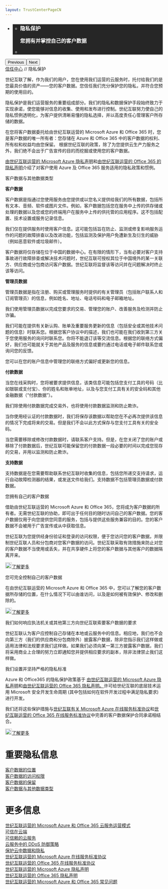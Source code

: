 ```yaml
---
layout: TrustCenterPageCN
---
```

<div class="row-fluid">
   <div class="span">
      <div>
        <div id="HeroWrapper" data-cols="1" data-view1="1" data-view2="1" data-view3="1" data-view4="1" class="row-fluid wider hero grid-container">
            <div class="span bp0-col-1-1 bp1-col-1-1 bp2-col-1-1 bp3-col-1-1">
                <div bi:type="slideshow" class="slideshow slideshow-hero hero" xmlns:bi="urn:schemas-microsoft-com:mscom:bi">
                    <ul bi:type="list" class="slides">
                        <li id="slide-1" bi:index="0" selectBi="">
                            <div class="heroitem light-foreground" bi:type="heroitem">
                                <div class="media" bi:parenttitle="t1">
                                    <a href="" bi:track="False" bi:titleflag="t1" bi:index="0">
                                        <div data-picture="" data-alt="You are in control of your data" data-disable-swap-below="">
                                            <div data-src="../Images/MS-TrustCenter-Privacy-Header.jpg"></div>
                                            <noscript></noscript>
                                        </div>
                                    </a>
                                </div>
                                <div class="text" bi:type="cta">
                                    <div class="text-container">
                                        <div class="box" style="background: rgba(0,0,0,.85); color: #FFFFFF;">
                                            <ul bi:type="list" class="headerCaption subpageHeaderCaption">
                                                <li class="box-title">
                                                    <h3 class="box-title" bi:type="title" bi:title="t1" style="color: #FFFFFF;">隐私保护
                                                    <p>您拥有并掌控自己的客户数据</p>
                                                    </h3>
                                                </li>
                                                <li class="box-actions box-description"><a target="_self" class="mscom-link" href=""></a></li>
                                            </ul>
                                        </div>
                                    </div>
                                </div>
                            </div>
                        </li>
                    </ul>
                    <div class="navigation international" bi:track="false">
                        <div class="grid-container settop" data-title-text="Go To Slide "></div>
                    </div>
                    <div class="prev-next" bi:track="false"><button class="prev"><span class="icon-left" aria-hidden="true"></span><span class="screen-reader-text">Previous</span></button><button class="next"><span class="icon-right" aria-hidden="true"></span><span class="screen-reader-text">Next</span></button></div>
                    <div id="play-pause" class="play-pause" style="display:none">
                        <div class="pause"><button id="pauseButton" class="pause_button"><span class="icon-pause" aria-hidden="true"></span><span class="screen-reader-text">Pause</span></button></div>
                        <div class="play"><button id="playButton" class="play_button"><span class="icon-play" aria-hidden="true"></span><span class="screen-reader-text">Play</span></button></div>
                    </div>
                </div>
            </div>
        </div>
        <div id="BreadcrumbWrapper" data-cols="1" data-view1="1" data-view2="1" data-view3="1" data-view4="1" class="row-fluid grid-container mscom-grid-container breadcrumbs">
            <div class="span bp0-col-1-1 bp1-col-1-1 bp2-col-1-1 bp3-col-1-1"><a target="_self" class="mscom-link" href="../default.html">信任中心</a> // 隐私保护
            </div>
        </div>
        <div id="ContentWrapper" data-cols="2" data-view1="1" data-view2="2" data-view3="2" data-view4="2" class="row-fluid subpageBody">
            <div class="span bp0-col-1-1 bp2-col-2-1 bp3-col-2-1 bp1-col-2-2">
                <p>世纪互联了解，作为我们的用户，您在使用我们运营的云服务时，托付给我们的是您最具价值的资产——您的客户数据。您信任我们充分保护您的隐私，并符合您预期的使用目的。</p>
                <p>隐私保护是我们运营服务的重要组成部分。我们的隐私和数据保护手段始终致力于实现承诺，使您能够对信息的收集、使用和发布进行控制。世纪互联努力使自己的隐私惯例透明化，为客户提供清晰易懂的隐私选择，并以高度责任心管理客户所存储的数据。</p>
                <p>在您将客户数据委托给由世纪互联运营的 Microsoft Azure 和 Office 365 时，您是客户数据的唯一所有者：您存储在 Azure 和 Office 365 中的客户数据的权利、所有权和权益均由您保留。 根据世纪互联的政策，除了为您提供云生产力服务之外，我们绝不会出于广告宣传的目的而挖掘或使用您的客户数据。</p>
                <p>
                    <a target="_self" class="mscom-link" href="https://www.azure.cn/support/legal/privacy-statement/">由世纪互联运营的 Microsoft Azure 隐私声明</a>和<a target="_self" class="mscom-link" href="http://www.21vbluecloud.com/office365/O365-Privacy/">由世纪互联运营的 Office 365 的隐私声明</a>介绍了对客户使用 Azure 及 Office 365 服务适用的隐私政策和惯例。
                </p>
                <!--<ul>
                    <li><a target="_self" class="mscom-link" href="#data_other">客户数据与其他数据类型</a></li>
                    <li><a target="_self" class="mscom-link" href="#you_own_your">您拥有自己的客户数据</a></li>
                    <li><a target="_self" class="mscom-link" href="#you_are_in">您可完全控制自己的客户数据</a></li>
                    <li><a target="_self" class="mscom-link" href="#how_21vianet_responds">我们如何响应执法机关或其他第三方向世纪互联索要客户数据的要求</a></li>
                    <li><a target="_self" class="mscom-link" href="#we_set_and">我们设置并坚持严格的隐私标准</a></li>
                </ul>-->
                <label id="data_other">客户数据与其他数据类型</label>
                <p><strong>客户数据</strong></p>
                <p>客户数据是指通过您使用服务由您提供或以您名义提供给我们的所有数据，包括所有文本、音频、软件或图片文件。例如，客户数据包括您在服务中上传的供存储或处理的数据以及您或您的终端用户在服务中上传的供托管的应用程序。这不包括配置、技术设置或服务记录信息。</p>
                <p>我们仅在提供服务时使用客户信息。这可能包括旨在防止、监测或修复影响服务运作的问题的故障排查以及改进功能，包括监测及保护用户免遭新生及衍生的威胁（例如恶意软件或垃圾邮件）。</p>
                <p>客户数据将仅存储在位于中国的数据中心。在有限的情形下，当有必要对客户支持事故进行故障排查或解决技术问题时，世纪互联可授权其位于中国境外的某一关联方、供应商或分包商访问客户数据。世纪互联将监督该等访问并在问题解决时终止该等访问。</p>
                <p><strong>管理员数据</strong></p>
                <p>管理员数据是指在注册、购买或管理服务时提供的有关管理员（包括账户联系人和订阅管理员）的信息，例如姓名、地址、电话号码和电子邮箱地址。</p>
                <p>我们使用管理员数据以完成您要求的交易、管理您的账户、改善服务及检测并防止诈骗。</p>
                <p>我们可能在提供有关新认购、账单及重要服务更新的信息（包括安全或其他技术问题的信息）时联系您。根据您客户协议中的描述，我们也可能在我们收到第三方关于您使用服务的询问时联系您。你将不能退订该等交流信息。根据您的联络方式偏好，我们也可能就关于其他产品及服务的信息或要约通过电话或电子邮件联系您或询问您的反馈。</p>
                <p>您可以在您的账户信息中管理您的联络方式偏好或更新您的信息。</p>
                <p><strong>付款数据</strong></p>
                <p>当您在线采购时，您将被要求提供信息，该类信息可能包括您支付工具的号码（比如银联或支付宝）、你的姓名和账单地址，以及与您支付工具有关的安全码和其他金融数据（“付款数据”）。</p>
                <p>我们除使用付款数据完成交易外，也将使用付款数据监测和防止欺诈。</p>
                <p>当你使用经认证的付款数据时，我们将保存该数据以帮助您在不必再次提供该信息的情况下完成将来的交易。但是我们不会以此方式保存与您支付工具有关的安全码。</p>
                <p>当您需要移除或修改付款数据时，请联系客户支持。但是，在您关闭了您的账户或移除了付款数据后，世纪互联可能保留您的付款数据一段必要的时间以完成您现存的交易，并用以监测和防止欺诈。</p>
                <p><strong>支持数据</strong></p>
                <p>支持数据是在您需要帮助联系世纪互联时收集的信息，包括您所递交支持请求，运行自动故障检测器的结果，或发送文件给我们。支持数据不包括管理员数据或付款数据。</p>
                <label id="you_own_your">您拥有自己的客户数据</label>
                <p>借助由世纪互联运营的 Microsoft Azure 和 Office 365，您将成为客户数据的所有者。无需世纪互联的协助，即可出于任何目的随时访问自己的客户数据。您的客户数据仅用于向您提供您同意的服务，包括与提供这些服务兼容的目的。您的客户数据不会被用于广告宣传或从中获取信息。</p>
                <p>世纪互联为您提供经身份验证和登录的访问权限，便于您访问您的客户数据，并限制世纪互联人员和分包商对您客户数据的访问。世纪互联采取有效措施来防止对您的客户数据不当使用或丢失，并在共享硬件上将您的客户数据与其他客户的数据隔离开来。</p>
                <p><a target="_self" class="mscom-link withArrow" href="../privacy/you-own-your-data.html"><img src="https://c.s-microsoft.com/en-us/CMSImages/Arrow-nobg.png?version=4af37876-de78-d419-6f89-7890a74d4158" class="mscom-image" alt="Arrow | Navigate To Encryption" width="21" height="19">了解更多</a></p>
                <label id="you_are_in">您可完全控制自己的客户数据</label>
                <p>在由世纪互联运营的 Microsoft Azure 和 Office 365 中，您可以了解您的客户数据所存储的位置，在什么情况下可以由谁访问，以及是如何被有效保护、修改和删除的。 </p>
                <p><a target="_self" class="mscom-link  withArrow" href="../privacy/you-are-in-control-of-your-data.html"><img src="https://c.s-microsoft.com/en-us/CMSImages/Arrow-nobg.png?version=4af37876-de78-d419-6f89-7890a74d4158" class="mscom-image" alt="Arrow | Navigate To Encryption" width="21" height="19">了解更多</a></p>
                <label id="how_21vianet_responds">我们如何响应执法机关或其他第三方向世纪互联索要客户数据的要求 </label>
                <p>世纪互联认为客户应控制自己存储在本地或云服务中的信息。相应地，我们也不会向第三方（我们的供应商和分包商除外）披露客户数据，除非您指示我们这样做或适用法律和法规要求我们这样做。如果我们必须向某一第三方披露客户数据，我们将采用商业上合理的努力立即通知您并提供相应要求的副本，除非法律禁止我们这样做。</p>
                <label id="we_set_and">我们设置并坚持严格的隐私标准</label>
                <p>Azure 和 Office365 的隐私保护政策基于
                    <a target="_self" class="mscom-link" href="https://www.azure.cn/support/legal/privacy-statement/">由世纪互联运营的 Microsoft Azure 隐私声明</a>和<a target="_self" class="mscom-link" href="http://www.21vbluecloud.com/office365/O365-Privacy/">由世纪互联运营的 Office 365 隐私声明。</a>许可给世纪互联的底层技术运用 Microsoft 安全开发生命周期 (其中包括如何在软件开发过程中满足隐私要求)进行开发。
                </p>
                <p>我们还将这些保护措施与<a target="_self" class="mscom-link" href="https://www.azure.cn/support/legal/subscription-agreement">世纪互联有关 Microsoft Azure 在线服务标准协议</a>和<a target="_self" class="mscom-link" href="http://www.21vbluecloud.com/office365/O365-AgreeWebDir/">世纪互联运营的 Office 365 在线服务标准协议</a>中完善的客户数据保护合同承诺相结合。
                </p>
                <p>
                    <a target="_self" class="mscom-link withArrow" href="../privacy/we-set-and-adhere-to-stringent-standards.html"><img src="https://c.s-microsoft.com/en-us/CMSImages/Arrow-nobg.png?version=4af37876-de78-d419-6f89-7890a74d4158" class="mscom-image" alt="Arrow | Navigate To Encryption" width="21" height="19">了解更多</a>
                </p>
            </div>
            <div class="span bp0-col-1-1 bp2-col-2-1 bp3-col-2-1 bp1-col-2-2 bp0-clear bp1-clear">
                <div data-cols="1" data-view1="1" data-view2="1" data-view3="1" data-view4="1" class="row-fluid" id="key_privacy_info">
                    <div class="span bp0-col-1-1 bp1-col-1-1 bp2-col-1-1 bp3-col-1-1">
                        <h1>重要隐私信息</h1>
                        <label><a target="_self" class="mscom-link" href="../transparency/you_know_where.html">客户数据的位置</a></label><br/>
                        <label><a target="_self" class="mscom-link" href="../privacy/you-are-in-control-of-your-data.html#you_control_your_data">客户数据的访问权限</a></label><br/>
                        <label><a target="_self" class="mscom-link" href="../privacy/you-are-in-control-of-your-data.html#data_retention">客户数据的保留</a></label><br/>
                        <label><a target="_self" class="mscom-link" href="../privacy/default.html#data_other">客户数据与其他数据类型</a></label><br/>
                    </div>
                </div>
                <div id="SideBarWrapper" data-cols="1" data-view1="1" data-view2="1" data-view3="1" data-view4="1" class="row-fluid">
                    <div id="HelpfulInformation" class="span bp0-col-1-1 bp1-col-1-1 bp2-col-1-1 bp3-col-1-1">
                        <h1>更多信息</h1>
                        <label><a target="_self" class="mscom-link" href="https://wacnppe.blob.core.chinacloudapi.cn/marketing-resource/documents/Windows_Azure_and_Office_365_cloud_services_business_model_operated_by_21Vianet12.pdf">世纪互联运营的 Microsoft Azure 和 Office 365 云服务运营模式</a></label><br/>
                        <label><a target="_self" class="mscom-link" href="wacndevelop.blob.core.chinacloudapi.cn/marketing-resource/documents/Trusting_the_Cloud.pdf">可信在云端</a></label><br/>
					    <label><a target="_self" class="mscom-link"                    href="wacndevelop.blob.core.chinacloudapi.cn/marketing-resource/documents/Trusted-Cloud.pdf">可信赖的云服务</a></label><br/>			
					    <label><a target="_self" class="mscom-link" href="wacndevelop.blob.core.chinacloudapi.cn/marketing-resource/documents/Defending_Against_DDoS_Attacks_in_Cloud_Computing.pdf">云服务中的 DDoS 防御策略</a></label><br/>
						<label><a target="_self" class="mscom-link" href="https://wacnstorage.blob.core.chinacloudapi.cn/marketing-resource/documents/Protecting_Data_and_Privacy_in_the_Cloud_CN_final20160125.pdf">保护云中数据和隐私</a></label><br/>
                        <label><a target="_self" class="mscom-link" href="https://www.azure.cn/support/legal/subscription-agreement">世纪互联运营的 Microsoft Azure 在线服务标准协议</a></label><br/>
                        <label><a target="_self" class="mscom-link" href="http://www.21vbluecloud.com/office365/O365-AgreeWebDir/">世纪互联运营的 Office 365 在线服务标准协议</a></label><br/>
                        <label><a target="_self" class="mscom-link" href="https://www.azure.cn/support/legal/privacy-statement/">世纪互联运营的 Microsoft Azure 隐私声明</a></label><br/>
                        <label><a target="_self" class="mscom-link" href="http://www.21vbluecloud.com/office365/O365-Privacy/">世纪互联运营的 Office 365 隐私声明</a></label><br/>
                        <label><a target="_self" class="mscom-link" href="../resources/FAQ.html">世纪互联运营的 Microsoft Azure 和 Office 365 常见问题</a></label><br/>
                    </div>
                </div>
            </div>
        </div>            
      </div> 
   </div>
</div>
<div class="row-fluid" data-view4="1" data-view3="1" data-view2="1" data-view1="1" data-cols="1">
   <div class="span bp0-col-1-1 bp1-col-1-1 bp2-col-1-1 bp3-col-1-1"></div>
</div>

